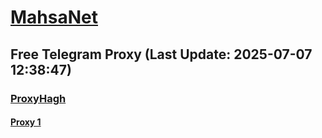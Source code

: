 
# [MahsaNet](https://t.me/mahsa_net)
## Free Telegram Proxy (Last Update: 2025-07-07 12:38:47)
### [ProxyHagh](https://t.me/ProxyHagh)
#### [Proxy 1](tg://proxy?server=new.sitemcinet.co.uk&port=443&secret=7gAA8A8Pd1VV____9QBuLmltZWRpYS5zdGVhbXBvd2VyZWQuY29t)

    